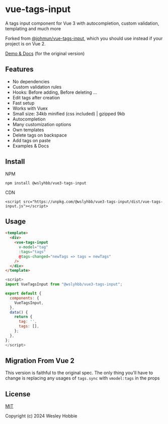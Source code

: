 # vue-tags-input

A tags input component for Vue 3 with autocompletion, custom validation, templating and much more

Forked from [@johmun/vue-tags-input](https://www.npmjs.com/package/@johmun/vue-tags-input), which you should use instead if your project is on Vue 2. 

[Demo & Docs](http://www.vue-tags-input.com) (for the original version)

## Features

* No dependencies
* Custom validation rules
* Hooks: Before adding, Before deleting ...
* Edit tags after creation
* Fast setup
* Works with Vuex
* Small size: 34kb minified (css included) | gzipped 9kb
* Autocompletion
* Many customization options
* Own templates
* Delete tags on backspace
* Add tags on paste
* Examples & Docs

## Install

NPM
```
npm install @wslyhbb/vue3-tags-input
```

CDN
```
<script src="https://unpkg.com/@wslyhbb/vue3-tags-input/dist/vue-tags-input.js"></script>
```

## Usage

```html
<template>
  <div>
    <vue-tags-input
      v-model="tag"
      :tags="tags"
      @tags-changed="newTags => tags = newTags"
    />
  </div>
</template>
```

```javascript
<script>
import VueTagsInput from "@wslyhbb/vue3-tags-input";

export default {
  components: {
    VueTagsInput,
  },
  data() {
    return {
      tag: '',
      tags: [],
    };
  },
};
</script>
```

## Migration From Vue 2

This version is faithful to the original spec. The only thing you'll have to change is replacing any usages of `tags.sync` with `vmodel:tags` in the props

## License

[MIT](https://opensource.org/licenses/MIT)

Copyright (c) 2024 Wesley Hobbie
